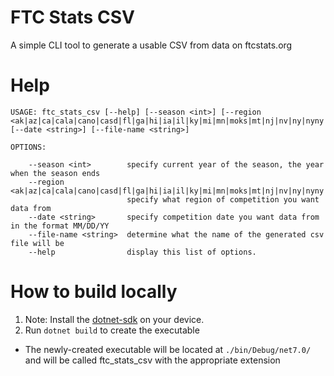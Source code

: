 # FTC Stats CSV
A simple CLI tool to generate a usable CSV from data on ftcstats.org

# Help

```
USAGE: ftc_stats_csv [--help] [--season <int>] [--region <ak|az|ca|cala|cano|casd|fl|ga|hi|ia|il|ky|mi|mn|moks|mt|nj|nv|ny|nyny|oh|ok|or|tx|txce|txho|txno|txso|txwp|wa>] [--date <string>] [--file-name <string>]

OPTIONS:

    --season <int>        specify current year of the season, the year when the season ends
    --region <ak|az|ca|cala|cano|casd|fl|ga|hi|ia|il|ky|mi|mn|moks|mt|nj|nv|ny|nyny|oh|ok|or|tx|txce|txho|txno|txso|txwp|wa>
                          specify what region of competition you want data from
    --date <string>       specify competition date you want data from in the format MM/DD/YY
    --file-name <string>  determine what the name of the generated csv file will be
    --help                display this list of options.
```

# How to build locally

1) Note: Install the [dotnet-sdk](https://dotnet.microsoft.com/en-us/download) on your device.
2) Run ```dotnet build``` to create the executable
- The newly-created executable will be located at ```./bin/Debug/net7.0/``` and will be called ftc_stats_csv with the appropriate extension